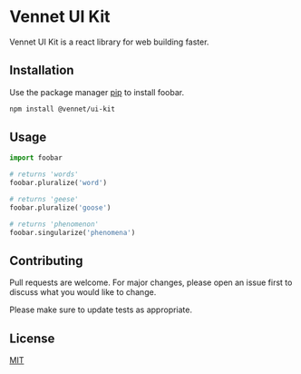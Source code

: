 # Vennet UI Kit

Vennet UI Kit is a react library for web building faster.

## Installation

Use the package manager [pip](https://pip.pypa.io/en/stable/) to install foobar.

```bash
npm install @vennet/ui-kit
```

## Usage

```python
import foobar

# returns 'words'
foobar.pluralize('word')

# returns 'geese'
foobar.pluralize('goose')

# returns 'phenomenon'
foobar.singularize('phenomena')
```

## Contributing
Pull requests are welcome. For major changes, please open an issue first to discuss what you would like to change.

Please make sure to update tests as appropriate.

## License
[MIT](https://choosealicense.com/licenses/mit/)

